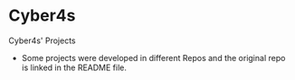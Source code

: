 # Cyber4s
Cyber4s' Projects
* Some projects were developed in different Repos and the original repo is linked in the README file.
